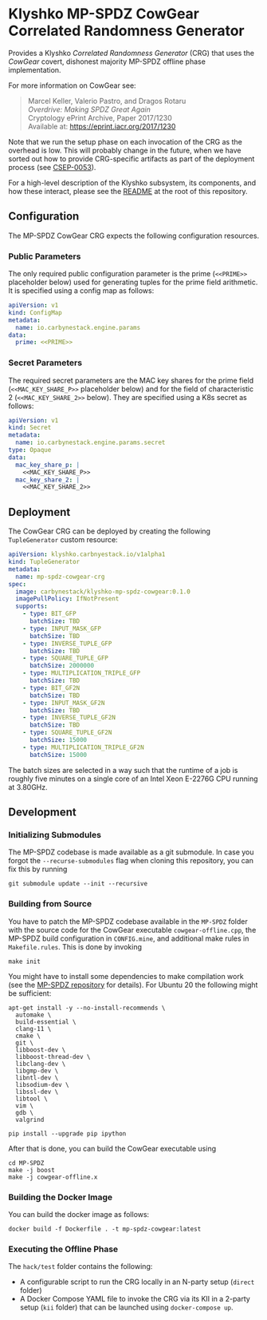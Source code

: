 # Klyshko MP-SPDZ CowGear Correlated Randomness Generator

Provides a Klyshko *Correlated Randomness Generator* (CRG) that uses the
*CowGear* covert, dishonest majority MP-SPDZ offline phase implementation.

For more information on CowGear see:

> Marcel Keller, Valerio Pastro, and Dragos Rotaru \
> *Overdrive: Making SPDZ
> Great Again* \
> Cryptology ePrint Archive, Paper 2017/1230 \
> Available at:
> <https://eprint.iacr.org/2017/1230>

Note that we run the setup phase on each invocation of the CRG as the overhead
is low. This will probably change in the future, when we have sorted out how to
provide CRG-specific artifacts as part of the deployment process (see
[CSEP-0053]).

For a high-level description of the Klyshko subsystem, its components, and how
these interact, please see the [README] at the root of this repository.

## Configuration

The MP-SPDZ CowGear CRG expects the following configuration resources.

### Public Parameters

The only required public configuration parameter is the prime (`<<PRIME>>`
placeholder below) used for generating tuples for the prime field arithmetic. It
is specified using a config map as follows:

```yaml
apiVersion: v1
kind: ConfigMap
metadata:
  name: io.carbynestack.engine.params
data:
  prime: <<PRIME>>
```

### Secret Parameters

The required secret parameters are the MAC key shares for the prime field
(`<<MAC_KEY_SHARE_P>>` placeholder below) and for the field of characteristic 2
(`<<MAC_KEY_SHARE_2>>` below). They are specified using a K8s secret as follows:

```yaml
apiVersion: v1
kind: Secret
metadata:
  name: io.carbynestack.engine.params.secret
type: Opaque
data:
  mac_key_share_p: |
    <<MAC_KEY_SHARE_P>>
  mac_key_share_2: |
    <<MAC_KEY_SHARE_2>>
```

## Deployment

The CowGear CRG can be deployed by creating the following `TupleGenerator`
custom resource:

```yaml
apiVersion: klyshko.carbnyestack.io/v1alpha1
kind: TupleGenerator
metadata:
  name: mp-spdz-cowgear-crg
spec:
  image: carbynestack/klyshko-mp-spdz-cowgear:0.1.0
  imagePullPolicy: IfNotPresent
  supports:
    - type: BIT_GFP
      batchSize: TBD
    - type: INPUT_MASK_GFP
      batchSize: TBD
    - type: INVERSE_TUPLE_GFP
      batchSize: TBD
    - type: SQUARE_TUPLE_GFP
      batchSize: 2000000
    - type: MULTIPLICATION_TRIPLE_GFP
      batchSize: TBD
    - type: BIT_GF2N
      batchSize: TBD
    - type: INPUT_MASK_GF2N
      batchSize: TBD
    - type: INVERSE_TUPLE_GF2N
      batchSize: TBD
    - type: SQUARE_TUPLE_GF2N
      batchSize: 15000
    - type: MULTIPLICATION_TRIPLE_GF2N
      batchSize: 15000
```

The batch sizes are selected in a way such that the runtime of a job is roughly
five minutes on a single core of an Intel Xeon E-2276G CPU running at 3.80GHz.

## Development

### Initializing Submodules

The MP-SPDZ codebase is made available as a git submodule. In case you forgot
the `--recurse-submodules` flag when cloning this repository, you can fix this
by running

```shell
git submodule update --init --recursive
```

### Building from Source

You have to patch the MP-SPDZ codebase available in the `MP-SPDZ` folder with
the source code for the CowGear executable `cowgear-offline.cpp`, the MP-SPDZ
build configuration in `CONFIG.mine`, and additional make rules in
`Makefile.rules`. This is done by invoking

```shell
make init
```

You might have to install some dependencies to make compilation work (see the
[MP-SPDZ repository][mp-spdz] for details). For Ubuntu 20 the following might be
sufficient:

```shell
apt-get install -y --no-install-recommends \
  automake \
  build-essential \
  clang-11 \
  cmake \
  git \
  libboost-dev \
  libboost-thread-dev \
  libclang-dev \
  libgmp-dev \
  libntl-dev \
  libsodium-dev \
  libssl-dev \
  libtool \
  vim \
  gdb \
  valgrind

pip install --upgrade pip ipython
```

After that is done, you can build the CowGear executable using

```shell
cd MP-SPDZ
make -j boost
make -j cowgear-offline.x
```

### Building the Docker Image

You can build the docker image as follows:

```shell
docker build -f Dockerfile . -t mp-spdz-cowgear:latest
```

### Executing the Offline Phase

The `hack/test` folder contains the following:

- A configurable script to run the CRG locally in an N-party setup (`direct`
  folder)
- A Docker Compose YAML file to invoke the CRG via its KII in a 2-party setup
  (`kii` folder) that can be launched using `docker-compose up`.

[csep-0053]: https://github.com/carbynestack/carbynestack/pull/54
[mp-spdz]: https://github.com/data61/MP-SPDZ
[readme]: ../README.md
